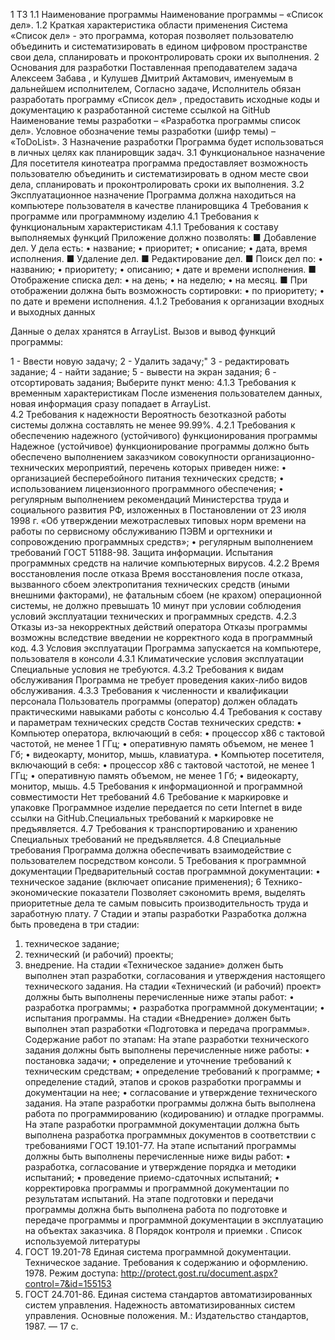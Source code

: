 1 ТЗ
1.1 Наименование программы
Наименование программы – «Список дел».
1.2 Краткая характеристика области применения
Система «Список дел» - это программа, которая позволяет пользователю объединить и систематизировать в едином цифровом пространстве свои дела, спланировать и проконтролировать сроки их выполнения.
2 Основания для разработки
Поставленная преподавателем задача Алексеем Забава , и Кулушев Дмитрий Актамович, именуемым в дальнейшем исполнителем, 
Согласно задаче, Исполнитель обязан разработать программу «Список дел»  , предоставить исходные коды и документацию к разработанной системе ссылкой на GitHub
Наименование темы разработки – «Разработка программы список дел».
Условное обозначение темы разработки (шифр темы) – «ToDoList».
3 Назначение разработки
Программа будет использоваться в личных целях как планировщик задач.
3.1 Функциональное назначение
Для посетителя кинотеатра программа предоставляет возможность пользователю объединить и систематизировать в одном месте свои дела, спланировать и проконтролировать сроки их выполнения. 
3.2 Эксплуатационное назначение
Программа должна находиться на компьютере пользователя в качестве планировщика 
4 Требования к программе или программному изделию
4.1 Требования к функциональным характеристикам
4.1.1 Требования к составу выполняемых функций
Приложение должно позволять:
■ Добавление дел. У дела есть:
• название;
• приоритет;
• описание;
• дата, время исполнения.
■ Удаление дел.
■ Редактирование дел.
■ Поиск дел по:
• названию;
• приоритету;
• описанию;
• дате и времени исполнения.
■ Отображение списка дел:
• на день;
• на неделю;
• на месяц.
■ При отображении должна быть возможность сортировки:
• по приоритету;
• по дате и времени исполнения. 
4.1.2 Требования к организации входных и выходных данных

Данные о делах  хранятся в ArrayList. 
Вызов и вывод функций программы:

1 - Ввести новую задачу;
2 - Удалить задачу;" 
3 - редактировать задание;
4 - найти задание;
5 - вывести на экран задания;
6 - отсортировать задания;
Выберите пункт меню: 
4.1.3 Требования к временным характеристикам
После изменения пользователем данных, новая информация сразу попадает в ArrayList.  
4.2 Требования к надежности
Вероятность безотказной работы системы должна составлять не менее 99.99%.
4.2.1 Требования к обеспечению надежного (устойчивого) функционирования программы
Надежное (устойчивое) функционирование программы должно быть обеспечено выполнением заказчиком совокупности организационно-технических мероприятий, перечень которых приведен ниже:
•	организацией бесперебойного питания технических средств;
•	использованием лицензионного программного обеспечения;
•	регулярным выполнением рекомендаций Министерства труда и социального развития РФ, изложенных в Постановлении от 23 июля 1998 г. «Об утверждении межотраслевых типовых норм времени на работы по сервисному обслуживанию ПЭВМ и оргтехники и сопровождению программных средств»;
•	регулярным выполнением требований ГОСТ 51188-98. Защита информации. Испытания программных средств на наличие компьютерных вирусов.
4.2.2 Время восстановления после отказа
Время восстановления после отказа, вызванного сбоем электропитания технических средств (иными внешними факторами), не фатальным сбоем (не крахом) операционной системы, не должно превышать 10 минут при условии соблюдения условий эксплуатации технических и программных средств.
4.2.3 Отказы из-за некорректных действий оператора
Отказы программы возможны вследствие введении не корректного кода в программный код. 
4.3 Условия эксплуатации
Программа запускается на компьютере, пользователя в консоли 
4.3.1 Климатические условия эксплуатации
Специальные условия не требуются.
4.3.2 Требования к видам обслуживания
Программа не требует проведения каких-либо видов обслуживания.
4.3.3 Требования к численности и квалификации персонала
Пользователь программы (оператор) должен обладать практическими навыками работы с консолью
4.4 Требования к составу и параметрам технических средств
Состав технических средств:
•	Компьютер оператора, включающий в себя:
•	процессор x86 с тактовой частотой, не менее 1 ГГц;
•	оперативную память объемом, не менее 1 Гб;
•	видеокарту, монитор, мышь, клавиатура.
•	Компьютер посетителя, включающий в себя:
•	процессор x86 с тактовой частотой, не менее 1 ГГц;
•	оперативную память объемом, не менее 1 Гб;
•	видеокарту, монитор, мышь.
4.5 Требования к информационной и программной совместимости
Нет требований
4.6 Требование к маркировке и упаковке
Программное изделие передается по сети Internet в виде ссылки на GitHub.Специальных требований к маркировке не предъявляется. 
4.7 Требования к транспортированию и хранению
Специальных требований не предъявляется.
4.8 Специальные требования
Программа должна обеспечивать взаимодействие с пользователем посредством консоли.
5 Требования к программной документации
Предварительный состав программной документации:
•	техническое задание (включает описание применения);
6 Технико-экономические показатели
Позволяет сэкономить время, выделять приоритетные дела те самым повысить производительность труда и заработную плату.
7 Стадии и этапы разработки
Разработка должна быть проведена в три стадии:
1.	техническое задание;
2.	технический (и рабочий) проекты;
3.	внедрение.
На стадии «Техническое задание» должен быть выполнен этап разработки, согласования и утверждения настоящего технического задания.
На стадии «Технический (и рабочий) проект» должны быть выполнены перечисленные ниже этапы работ:
•	разработка программы;
•	разработка программной документации;
•	испытания программы.
На стадии «Внедрение» должен быть выполнен этап разработки «Подготовка и передача программы».
Содержание работ по этапам:
На этапе разработки технического задания должны быть выполнены перечисленные ниже работы:
•	постановка задачи;
•	определение и уточнение требований к техническим средствам;
•	определение требований к программе;
•	определение стадий, этапов и сроков разработки программы и документации на нее;
•	согласование и утверждение технического задания.
На этапе разработки программы должна быть выполнена работа по программированию (кодированию) и отладке программы.
На этапе разработки программной документации должна быть выполнена разработка программных документов в соответствии с требованиями ГОСТ 19.101-77.
На этапе испытаний программы должны быть выполнены перечисленные ниже виды работ:
•	разработка, согласование и утверждение порядка и методики испытаний;
•	проведение приемо-сдаточных испытаний;
•	корректировка программы и программной документации по результатам испытаний.
На этапе подготовки и передачи программы должна быть выполнена работа по подготовке и передаче программы и программной документации в эксплуатацию на объектах заказчика.
8 Порядок контроля и приемки
.
Список используемой литературы
1.	ГОСТ 19.201-78 Единая система программной документации. Техническое задание. Требования к содержанию и оформлению. 1978. Режим доступа: http://protect.gost.ru/document.aspx?control=7&id=155153
2.	ГОСТ 24.701-86. Единая система стандартов автоматизированных систем управления. Надежность автоматизированных систем управления. Основные положения. М.: Издательство стандартов, 1987. — 17 с.


